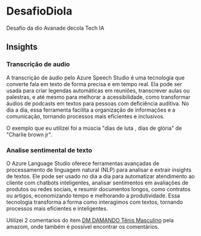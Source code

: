 # DesafioDioIa
Desafio da dio Avanade decola Tech IA

## Insights

### Transcrição de audio

A transcrição de áudio pelo Azure Speech Studio é uma tecnologia que converte fala em texto de forma precisa e em tempo real. Ela pode ser usada para criar legendas automáticas em reuniões, transcrever aulas ou palestras, e até mesmo para melhorar a acessibilidade, como transformar áudios de podcasts em textos para pessoas com deficiência auditiva. No dia a dia, essa ferramenta facilita a organização de informações e a comunicação, tornando processos mais eficientes e inclusivos. 

O exemplo que eu utilizei foi a múscia "dias de luta , dias de glória" de "Charlie brown jr".

### Analise sentimental de texto

O Azure Language Studio oferece ferramentas avançadas de processamento de linguagem natural (NLP) para analisar e extrair insights de textos. Ele pode ser usado no dia a dia para automatizar atendimento ao cliente com chatbots inteligentes, analisar sentimentos em avaliações de produtos ou redes sociais, e resumir documentos longos, como contratos ou artigos, economizando tempo e melhorando a produtividade. Essa tecnologia transforma a forma como interagimos com textos, tornando processos mais eficientes e inteligentes. 

Utilizei 2 comentarios do item [DM DAMANDO Tênis Masculino](https://www.amazon.com.br/Masculino-Academia-Caminhada-Esportivo-Num%C3%A9rico/dp/B0DFSK2YHG/ref=sr_1_5?crid=1G3IOOHMDC7L9&dib=eyJ2IjoiMSJ9.PpVvrSFprocSnwyYZLtPNy8ckqdUj7RYFNuugee3Uq6bHJH1MZRG3DWYUV-JlIZc4wvea0okaXhStF6mAsMKPjUiubBmFGD0A7wt5qjRMoQ4i2RUuRCllh5Bj2E-m7ZSe7M7DSE_qB5RGrOripk5aMsDWbrONlZ7PFuPEcygSwSRyvBy_Sm3snUhfxq8xFZ9M3ZtREe9_Ih8WXjvjQGbp9IoSLzYxwbzdt0yL3turD6ue5QgT9wQW0XmJH_59P_Yg4KS0sK8cQHSB5N_zN-7OAMYTp7Vv2u0zCg4co5C-dQz9gK2HUFYOhZWGKjKg5mZA1XZI8yl7rX572fSW7Db9sS9ztaxiOgKwtlFkVzGuYsq9QpHCpFUzc22YC03O4Btlen_HGSZ7Z4Yi-X3u3C-Fwwzfq5PSKi8X12GySPaCwINHxT3VvZJFkDuCmGRDQVj.rXH5ho93rf1HsqAIR5fVo28cpzqZgYw2iqq9ZaTwlvg&dib_tag=se&keywords=tenis%2Bmasculino&qid=1742577205&sprefix=tenis%2B%2Caps%2C167&sr=8-5&ufe=app_do%3Aamzn1.fos.6d798eae-cadf-45de-946a-f477d47705b9&th=1)  pela amazom, onde também é possível encontrar os comentários.

